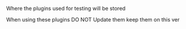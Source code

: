 Where the plugins used for testing will be stored

When using these plugins DO NOT Update them keep them on this ver
